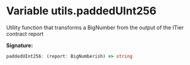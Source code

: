 
# Variable utils.paddedUInt256

Utility function that transforms a BigNumber from the output of the ITier contract report

<b>Signature:</b>

```typescript
paddedUInt256: (report: BigNumberish) => string
```
